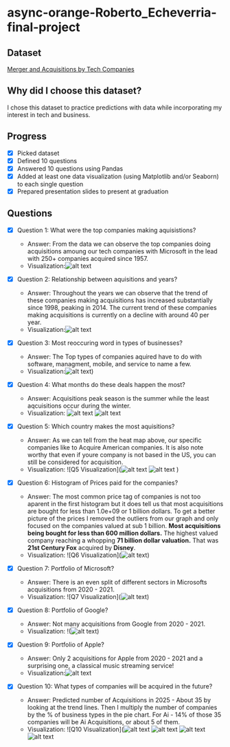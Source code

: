 # async-orange-Roberto_Echeverria-final-project
## Dataset
[Merger and Acquisitions by Tech Companies](https://www.kaggle.com/datasets/shivamb/company-acquisitions-7-top-companies)

## Why did I choose this dataset?

I chose this dataset to practice predictions with data while incorporating my interest in tech and business.

## Progress
- [x] Picked dataset
- [x] Defined 10 questions
- [x] Answered 10 questions using Pandas
- [x] Added at least one data visualization (using Matplotlib and/or Seaborn) to each single question
- [x] Prepared presentation slides to present at graduation

## Questions
- [x] Question 1: What were the top companies making aquisistions?
  - Answer: From the data we can observe the top companies doing acquisitions amoung our tech companies with Microsoft in the lead with 250+ companies acquired since 1957.
  - Visualization:![alt text](image-1.png)

- [x] Question 2: Relationship between aquisitions and years?
  - Answer: Throughout the years we can observe that the trend of these companies making acquisitions has increased substantially since 1998, peaking in 2014. The current trend of these companies making acquisitions is currently on a decline with around 40 per year.
  - Visualization:![alt text](image-2.png)

- [x] Question 3: Most reoccuring word in types of businesses?
  - Answer: The Top types of companies aquired have to do with software, managment, mobile, and service to name a few.
  - Visualization:![alt text](image.png))

- [x] Question 4: What months do these deals happen the most?
  - Answer: Acquisitions peak season is the summer while the least aqcuisitions occur during the winter.
  - Visualization: ![alt text](image-3.png) ![alt text](image-4.png)

- [x] Question 5: Which country makes the most aquisitions?
  - Answer: As we can tell from the heat map above, our specific companies like to Acquire American companies. It is also note worthy that even if youre company is not based in the US, you can still be considered for acquisition. 
  - Visualization: ![Q5 Visualization](![alt text](image-5.png) ![alt text](download-2.png) )

- [x] Question 6: Histogram of Prices paid for the companies?
  - Answer: The most common price tag of companies is not too aparent in the first histogram but it does tell us that most acquisitions are bought for less than 1.0e+09 or 1 billion dollars. To get a better picture of the prices I removed the outliers from our graph and only focused on the companies valued at sub 1 billion. **Most acquisitions being bought for less than 600 million dollars.** The highest valued company reaching a whopping **71 billion dollar valuation.** That was **21st Century Fox** acquired by **Disney**.
  - Visualization: ![Q6 Visualization](![alt text](image-6.png))

- [x] Question 7: Portfolio of Microsoft?
  - Answer: There is an even split of different sectors in Microsofts acquisitions from 2020 - 2021.
  - Visualization: ![Q7 Visualization](![alt text](image-7.png))

- [x] Question 8: Portfolio of Google?
  - Answer: Not many acquisitions from Google from 2020 - 2021.
  - Visualization: !(![alt text](image-8.png))

- [x] Question 9: Portfolio of Apple?
  - Answer: Only 2 acquisitions for Apple from 2020 - 2021 and a surprising one, a classical music streaming service!
  - Visualization:![alt text](image-9.png)

- [x] Question 10: What types of companies will be acquired in the future?
  - Answer: Predicted number of Acquisitions in 2025 - About 35 by looking at the trend lines. Then I multiply the number of companies by the % of business types in the pie chart. For Ai - 14% of those 35 companies will be Ai Acquisitions, or about 5 of them.
  - Visualization: ![Q10 Visualization](![alt text](image-10.png) ![alt text](image-11.png) ![alt text](9a2a4aa7-f691-4c7f-b6a7-9be0b556fd24.png)  ![alt text](image-12.png)
